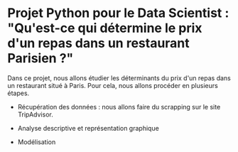 # Projet Python pour le Data Scientist : "Qu'est-ce qui détermine le prix d'un repas dans un restaurant Parisien ?"

Dans ce projet, nous allons étudier les déterminants du prix d'un repas dans un restaurant situé à Paris. Pour cela, nous allons procéder en plusieurs étapes.

  - Récupération des données : nous allons faire du scrapping sur le site TripAdvisor.
  
  - Analyse descriptive et représentation graphique
  
  - Modélisation
